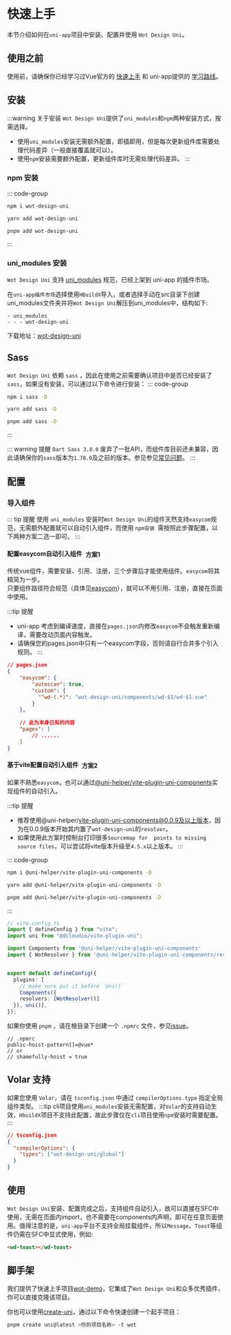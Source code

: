 # 快速上手

本节介绍如何在`uni-app`项目中安装、配置并使用 `Wot Design Uni`。

## 使用之前
使用前，请确保你已经学习过Vue官方的 [快速上手](https://cn.vuejs.org/guide/quick-start.html) 和 uni-app提供的 [学习路线](https://uniapp.dcloud.net.cn/resource.html)。

## 安装
:::warning 关于安装
`Wot Design Uni`提供了`uni_modules`和`npm`两种安装方式，按需选择。
- 使用`uni_modules`安装无需额外配置，即插即用，但是每次更新组件库需要处理代码差异（一般直接覆盖就可以）。
- 使用`npm`安装需要额外配置，更新组件库时无需处理代码差异。
:::

### npm 安装

::: code-group
```bash [npm]
npm i wot-design-uni
```

```bash [yarn]
yarn add wot-design-uni
```

```bash [pnpm]
pnpm add wot-design-uni
```
:::


### uni_modules 安装

`Wot Design Uni` 支持 [uni_modules](https://uniapp.dcloud.net.cn/plugin/uni_modules.html#uni-modules) 规范，已经上架到 uni-app 的插件市场。

在`uni-app插件市场`选择使用`HBuildX`导入，或者选择手动在src目录下创建uni_modules文件夹并将`Wot Design Uni`解压到uni_modules中，结构如下:
``` 
- uni_modules
- - - wot-design-uni 
```

下载地址：<a href="https://ext.dcloud.net.cn/plugin?id=13889"><span >wot-design-uni</span></a>


## Sass
`Wot Design Uni` 依赖 `sass` ，因此在使用之前需要确认项目中是否已经安装了 `sass`，如果没有安装，可以通过以下命令进行安装：
::: code-group
```bash [npm]
npm i sass -D
```

```bash [yarn]
yarn add sass -D
```

```bash [pnpm]
pnpm add sass -D
```
:::

::: warning 提醒
`Dart Sass 3.0.0` 废弃了一批API，而组件库目前还未兼容，因此请确保你的`sass`版本为`1.78.0`及之前的版本。参见参见[常见问题](/guide/common-problems.html#sass抛出大量错误和警告)。
:::

## 配置

### 导入组件
::: tip 提醒
使用 `uni_modules` 安装时`Wot Design Uni`的组件天然支持`easycom`规范，无需额外配置就可以自动引入组件，而使用 `npm安装 `需按照此步骤配置，以下两种方案二选一即可。
:::

#### 配置easycom自动引入组件<el-tag type="primary" style="vertical-align: middle;margin-left:8px;" effect="dark" >方案1</el-tag>
传统vue组件，需要安装、引用、注册，三个步骤后才能使用组件。`easycom`将其精简为一步。  
只要组件路径符合规范（具体见[easycom](https://uniapp.dcloud.net.cn/collocation/pages.html#easycom)），就可以不用引用、注册，直接在页面中使用。

:::tip 提醒
- uni-app 考虑到编译速度，直接在`pages.json`内修改`easycom`不会触发重新编译，需要改动页面内容触发。
- 请确保您的pages.json中只有一个easycom字段，否则请自行合并多个引入规则。
:::

```JSON
// pages.json
{
	"easycom": {
		"autoscan": true,
		"custom": {
		  "^wd-(.*)": "wot-design-uni/components/wd-$1/wd-$1.vue"
		}
	},
	
	// 此为本身已有的内容
	"pages": [
		// ......
	]
}
```

#### 基于vite配置自动引入组件<el-tag type="primary" style="vertical-align: middle;margin-left:8px;" effect="dark" >方案2</el-tag>
如果不熟悉`easycom`，也可以通过[@uni-helper/vite-plugin-uni-components](https://github.com/uni-helper/vite-plugin-uni-components)实现组件的自动引入。

:::tip 提醒
- 推荐使用@uni-helper/vite-plugin-uni-components@0.0.9及以上版本，因为在0.0.9版本开始其内置了`wot-design-uni`的`resolver`。
- 如果使用此方案时控制台打印很多`Sourcemap for  points to missing source files​`，可以尝试将vite版本升级至`4.5.x`以上版本。
:::

::: code-group
```bash [npm]
npm i @uni-helper/vite-plugin-uni-components -D
```

```bash [yarn]
yarn add @uni-helper/vite-plugin-uni-components -D
```

```bash [pnpm]
pnpm add @uni-helper/vite-plugin-uni-components -D
```
:::

```ts
// vite.config.ts
import { defineConfig } from "vite";
import uni from "@dcloudio/vite-plugin-uni";

import Components from '@uni-helper/vite-plugin-uni-components'
import { WotResolver } from '@uni-helper/vite-plugin-uni-components/resolvers'


export default defineConfig({
  plugins: [
    // make sure put it before `Uni()`
    Components({
    resolvers: [WotResolver()]
  }), uni()],
});
```

如果你使用 `pnpm` ，请在根目录下创建一个 `.npmrc` 文件，参见[issue](https://github.com/antfu/unplugin-vue-components/issues/389)。

```
// .npmrc
public-hoist-pattern[]=@vue*
// or
// shamefully-hoist = true
```


## Volar 支持
如果您使用 `Volar`，请在 `tsconfig.json` 中通过 `compilerOptions.type` 指定全局组件类型。
:::tip
cli项目使用`uni_modules`安装无需配置，对`Volar`的支持自动生效，`HbuildX`项目不支持此配置，故此步骤仅在`cli`项目使用`npm`安装时需要配置。
:::
```json
// tsconfig.json
{
  "compilerOptions": {
    "types": ["wot-design-uni/global"]
  }
}
```



## 使用
`Wot Design Uni`安装、配置完成之后，支持组件自动引入，故可以直接在SFC中使用，无需在页面内import，也不需要在components内声明，即可在任意页面使用。值得注意的是，`uni-app`平台不支持全局挂载组件，所以```Message```、```Toast```等组件仍需在SFC中显式使用，例如:
``` html
<wd-toast></wd-toast>
```


## 脚手架
我们提供了快速上手项目[wot-demo](https://github.com/Moonofweisheng/wot-demo)，它集成了`Wot Design Uni`和众多优秀插件，你可以直接克隆该项目。

你也可以使用[create-uni](https://github.com/uni-helper/create-uni)，通过以下命令快速创建一个起手项目：  
```bash
pnpm create uni@latest <你的项目名称> -t wot
```

